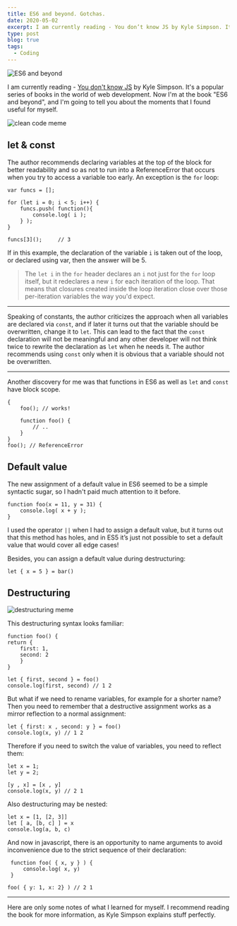 ```yaml
---
title: ES6 and beyond. Gotchas.
date: 2020-05-02
excerpt: I am currently reading - You don’t know JS by Kyle Simpson. It’s a popular series of books in the world of web development
type: post
blog: true
tags:
  - Coding
---
```


![ES6 and beyond](https://i.gr-assets.com/images/S/compressed.photo.goodreads.com/books/1451238966l/28276017.jpg)

I am currently reading - [You don't know JS](https://github.com/getify/You-Dont-Know-JS) by Kyle Simpson. It's a popular series of books in the world of web development. Now I'm at the book "ES6 and beyond", and I'm going to tell you about the moments that I found useful for myself.

![clean code meme](https://cdn-media-1.freecodecamp.org/images/0*q3-4kypImPD0VDPg.jpg)

## let & const

The author recommends declaring variables at the top of the block for better readability and so as not to run into a ReferenceError that occurs when you try to access a variable too early.
An exception is the `for` loop:

    var funcs = [];

    for (let i = 0; i < 5; i++) {
    	funcs.push( function(){
    		console.log( i );
    	} );
    }

    funcs[3]();		// 3

If in this example, the declaration of the variable `i` is taken out of the loop, or declared using var, then the answer will be 5.

> The `let i` in the `for` header declares an `i` not just for the
> `for` loop itself, but it redeclares a new `i` for each iteration
> of the loop. That means that closures created inside the loop
> iteration close over those per-iteration variables the way you'd
> expect.

---

Speaking of constants, the author criticizes the approach when all variables are declared via `const`, and if later it turns out that the variable should be overwritten, change it to `let`. This can lead to the fact that the `const` declaration will not be meaningful and any other developer will not think twice to rewrite the declaration as `let` when he needs it. The author recommends using `const` only when it is obvious that a variable should not be overwritten.

---

Another discovery for me was that functions in ES6 as well as `let` and `const` have block scope.

    {
    	foo(); // works!

    	function foo() {
    		// ..
    	}
    }
    foo(); // ReferenceError

## Default value

The new assignment of a default value in ES6 seemed to be a simple syntactic sugar, so I hadn't paid much attention to it before.

    function foo(x = 11, y = 31) {
    	console.log( x + y );
    }

I used the operator `||` when I had to assign a default value, but it turns out that this method has holes, and in ES5 it’s just not possible to set a default value that would cover all edge cases!

Besides, you can assign a default value during destructuring:

    let { x = 5 } = bar()

## Destructuring

![destructuring meme](https://miro.medium.com/max/1240/1*TYifiOJXooG5bR6kXZmQEg.png)

This destructuring syntax looks familiar:

    function foo() {
    return {
    	first: 1,
    	second: 2
        }
    }

    let { first, second } = foo()
    console.log(first, second) // 1 2

But what if we need to rename variables, for example for a shorter name? Then you need to remember that a destructive assignment works as a mirror reflection to a normal assignment:

    let { first: x , second: y } = foo()
    console.log(x, y) // 1 2

Therefore if you need to switch the value of variables, you need to reflect them:

    let x = 1;
    let y = 2;

    [y , x] = [x , y]
    console.log(x, y) // 2 1

Also destructuring may be nested:

    let x = [1, [2, 3]]
    let [ a, [b, c] ] = x
    console.log(a, b, c)

And now in javascript, there is an opportunity to name arguments to avoid inconvenience due to the strict sequence of their declaration:

     function foo( { x, y } ) {
    	 console.log( x, y)
     }

    foo( { y: 1, x: 2} ) // 2 1

---

Here are only some notes of what I learned for myself. I recommend reading the book for more information, as Kyle Simpson explains stuff perfectly.
